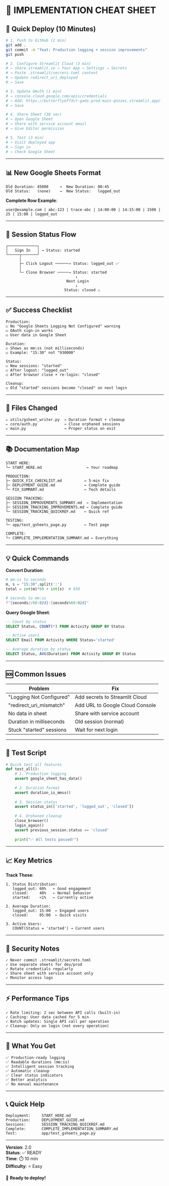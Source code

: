 # 🎯 IMPLEMENTATION CHEAT SHEET

## 🚀 Quick Deploy (10 Minutes)

```bash
# 1. Push to GitHub (2 min)
git add .
git commit -m "feat: Production logging + session improvements"
git push

# 2. Configure Streamlit Cloud (3 min)
# → share.streamlit.io → Your App → Settings → Secrets
# → Paste .streamlit/secrets.toml content
# → Update redirect_uri_deployed
# → Save

# 3. Update OAuth (1 min)
# → console.cloud.google.com/apis/credentials
# → Add: https://butterflyeff3ct-gads-prod-main-qnzzei.streamlit.app/
# → Save

# 4. Share Sheet (30 sec)
# → Open Google Sheet
# → Share with service account email
# → Give Editor permission

# 5. Test (3 min)
# → Visit deployed app
# → Sign in
# → Check Google Sheet
```

---

## 📊 New Google Sheets Format

```
Old Duration: 45000     →  New Duration: 00:45
Old Status:   (none)    →  New Status:   logged_out
```

**Complete Row Example**:
```
user@example.com | abc-123 | trace-abc | 14:00:00 | 14:15:00 | 1500 | 25 | 15:00 | logged_out
```

---

## 🔄 Session Status Flow

```
┌─────────────┐
│   Sign In   │ → Status: started
└─────┬───────┘
      │
      ├─ Click Logout ──────→ Status: logged_out ✅
      │
      └─ Close Browser ─────→ Status: started
                               ↓
                           Next Login
                               ↓
                          Status: closed ⚠️
```

---

## ✅ Success Checklist

```
Production:
☑ No "Google Sheets Logging Not Configured" warning
☑ OAuth sign-in works
☑ User data in Google Sheet

Duration:
☑ Shows as mm:ss (not milliseconds)
☑ Example: "15:30" not "930000"

Status:
☑ New sessions: "started"
☑ After logout: "logged_out"
☑ After browser close + re-login: "closed"

Cleanup:
☑ Old "started" sessions become "closed" on next login
```

---

## 📁 Files Changed

```
✏️ utils/gsheet_writer.py  → Duration format + cleanup
✏️ core/auth.py            → Close orphaned sessions
✏️ main.py                 → Proper status on exit
```

---

## 📚 Documentation Map

```
START HERE:
└─ START_HERE.md                    ← Your roadmap

PRODUCTION:
├─ QUICK_FIX_CHECKLIST.md          ← 5-min fix
├─ DEPLOYMENT_GUIDE.md             ← Complete guide
└─ FIX_SUMMARY.md                  ← Tech details

SESSION TRACKING:
├─ SESSION_IMPROVEMENTS_SUMMARY.md  ← Implementation
├─ SESSION_TRACKING_IMPROVEMENTS.md ← Complete guide
└─ SESSION_TRACKING_QUICKREF.md    ← Quick ref

TESTING:
└─ app/test_gsheets_page.py        ← Test page

COMPLETE:
└─ COMPLETE_IMPLEMENTATION_SUMMARY.md ← Everything
```

---

## 💡 Quick Commands

**Convert Duration**:
```python
# mm:ss to seconds
m, s = "15:30".split(':')
total = int(m)*60 + int(s)  # 930

# seconds to mm:ss  
f"{seconds//60:02d}:{seconds%60:02d}"
```

**Query Google Sheet**:
```sql
-- Count by status
SELECT Status, COUNT(*) FROM Activity GROUP BY Status

-- Active users
SELECT Email FROM Activity WHERE Status='started'

-- Average duration by status
SELECT Status, AVG(Duration) FROM Activity GROUP BY Status
```

---

## 🆘 Common Issues

| Problem | Fix |
|---------|-----|
| "Logging Not Configured" | Add secrets to Streamlit Cloud |
| "redirect_uri_mismatch" | Add URL to Google Cloud Console |
| No data in sheet | Share with service account |
| Duration in milliseconds | Old session (normal) |
| Stuck "started" sessions | Wait for next login |

---

## 🎯 Test Script

```python
# Quick test all features
def test_all():
    # 1. Production logging
    assert google_sheet_has_data()
    
    # 2. Duration format
    assert duration_is_mmss()
    
    # 3. Session status
    assert status_in(['started', 'logged_out', 'closed'])
    
    # 4. Orphaned cleanup
    close_browser()
    login_again()
    assert previous_session.status == 'closed'
    
    print("✅ All tests passed!")
```

---

## 📈 Key Metrics

**Track These**:
```
1. Status Distribution:
   logged_out: 60%   ← Good engagement
   closed:     40%   ← Normal behavior
   started:    <1%   ← Currently active

2. Average Duration:
   logged_out: 15:00  ← Engaged users
   closed:     05:00  ← Quick visits

3. Active Users:
   COUNT(Status = 'started') → Current users
```

---

## 🔐 Security Notes

```
✓ Never commit .streamlit/secrets.toml
✓ Use separate sheets for dev/prod
✓ Rotate credentials regularly
✓ Share sheet with service account only
✓ Monitor access logs
```

---

## ⚡ Performance Tips

```
✓ Rate limiting: 2 sec between API calls (built-in)
✓ Caching: User data cached for 5 min
✓ Batch updates: Single API call per operation
✓ Cleanup: Only on login (not every operation)
```

---

## 🎉 What You Get

```
✅ Production-ready logging
✅ Readable durations (mm:ss)
✅ Intelligent session tracking
✅ Automatic cleanup
✅ Clear status indicators
✅ Better analytics
✅ No manual maintenance
```

---

## 📞 Quick Help

```
Deployment:     START_HERE.md
Production:     DEPLOYMENT_GUIDE.md
Sessions:       SESSION_TRACKING_QUICKREF.md
Complete:       COMPLETE_IMPLEMENTATION_SUMMARY.md
Test:           app/test_gsheets_page.py
```

---

**Version**: 2.0  
**Status**: ✅ READY  
**Time**: ⏱️ 10 min  
**Difficulty**: ⭐ Easy

🚀 **Ready to deploy!**
